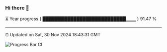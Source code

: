 ### Hi there 👋

⏳ Year progress { ███████████████████████████▁▁▁ } 91.47 %

---

⏰ Updated on Sat, 30 Nov 2024 18:43:31 GMT

![Progress Bar CI](https://github.com/IshwaranRudhara/GIT-ACTION/workflows/Progress%20Bar%20CI/badge.svg)

